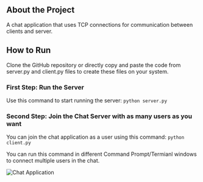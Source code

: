 ## About the Project
A chat application that uses TCP connections for communication between clients and server.

## How to Run 
Clone the GitHub repository or directly copy and paste the code from server.py and client.py files to create these files on your system.

### First Step: Run the Server
Use this command to start running the server:
```python server.py```

### Second Step: Join the Chat Server with as many users as you want
You can join the chat application as a user using this command:
```python client.py```

You can run this command in different Command Prompt/Termianl windows to connect multiple users in the chat.

![Chat Application](https://github.com/RishavjotSingh/ChatApplication/assets/114448460/cb1b8c5d-18b3-4fca-9cf0-eb39bbaa877d)
